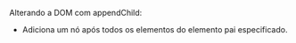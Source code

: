 Alterando a DOM com appendChild:

- Adiciona um nó após todos os elementos do elemento pai especificado.
